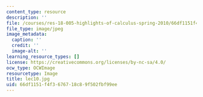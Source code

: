 ```yaml
---
content_type: resource
description: ''
file: /courses/res-18-005-highlights-of-calculus-spring-2010/66df1151f4f3676718c89f502fbf99ee_lec10.jpg
file_type: image/jpeg
image_metadata:
  caption: ''
  credit: ''
  image-alt: ''
learning_resource_types: []
license: https://creativecommons.org/licenses/by-nc-sa/4.0/
ocw_type: OCWImage
resourcetype: Image
title: lec10.jpg
uid: 66df1151-f4f3-6767-18c8-9f502fbf99ee
---
```

